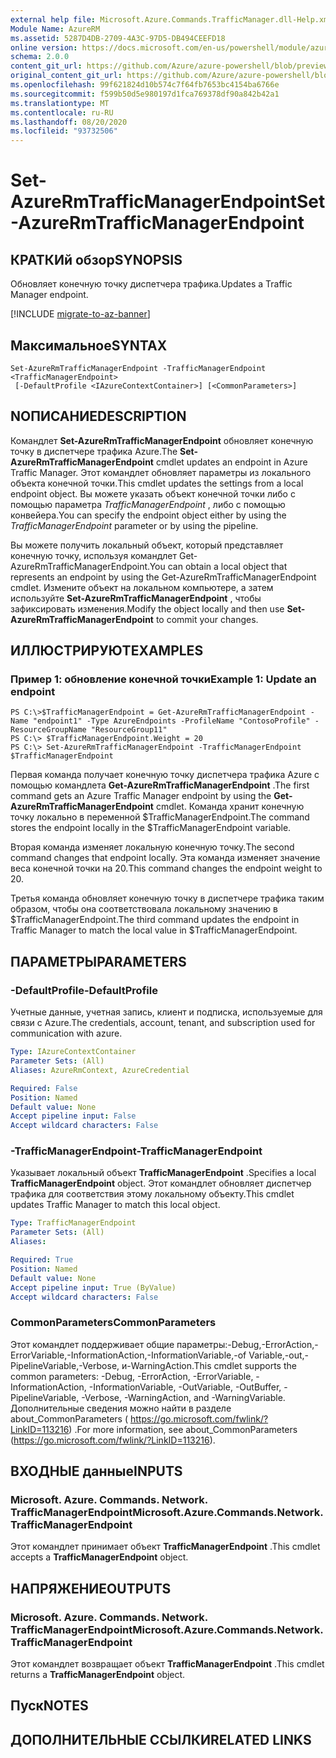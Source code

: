 ```yaml
---
external help file: Microsoft.Azure.Commands.TrafficManager.dll-Help.xml
Module Name: AzureRM
ms.assetid: 5287D4DB-2709-4A3C-97D5-DB494CEEFD18
online version: https://docs.microsoft.com/en-us/powershell/module/azurerm.trafficmanager/set-azurermtrafficmanagerendpoint
schema: 2.0.0
content_git_url: https://github.com/Azure/azure-powershell/blob/preview/src/ResourceManager/TrafficManager/Commands.TrafficManager2/help/Set-AzureRmTrafficManagerEndpoint.md
original_content_git_url: https://github.com/Azure/azure-powershell/blob/preview/src/ResourceManager/TrafficManager/Commands.TrafficManager2/help/Set-AzureRmTrafficManagerEndpoint.md
ms.openlocfilehash: 99f621824d10b574c7f64fb7653bc4154ba6766e
ms.sourcegitcommit: f599b50d5e980197d1fca769378df90a842b42a1
ms.translationtype: MT
ms.contentlocale: ru-RU
ms.lasthandoff: 08/20/2020
ms.locfileid: "93732506"
---
```

# <span data-ttu-id="724df-101">Set-AzureRmTrafficManagerEndpoint</span><span class="sxs-lookup"><span data-stu-id="724df-101">Set-AzureRmTrafficManagerEndpoint</span></span>

## <span data-ttu-id="724df-102">КРАТКИй обзор</span><span class="sxs-lookup"><span data-stu-id="724df-102">SYNOPSIS</span></span>
<span data-ttu-id="724df-103">Обновляет конечную точку диспетчера трафика.</span><span class="sxs-lookup"><span data-stu-id="724df-103">Updates a Traffic Manager endpoint.</span></span>

[!INCLUDE [migrate-to-az-banner](../../includes/migrate-to-az-banner.md)]

## <span data-ttu-id="724df-104">Максимальное</span><span class="sxs-lookup"><span data-stu-id="724df-104">SYNTAX</span></span>

```
Set-AzureRmTrafficManagerEndpoint -TrafficManagerEndpoint <TrafficManagerEndpoint>
 [-DefaultProfile <IAzureContextContainer>] [<CommonParameters>]
```

## <span data-ttu-id="724df-105">NОПИСАНИЕ</span><span class="sxs-lookup"><span data-stu-id="724df-105">DESCRIPTION</span></span>
<span data-ttu-id="724df-106">Командлет **Set-AzureRmTrafficManagerEndpoint** обновляет конечную точку в диспетчере трафика Azure.</span><span class="sxs-lookup"><span data-stu-id="724df-106">The **Set-AzureRmTrafficManagerEndpoint** cmdlet updates an endpoint in Azure Traffic Manager.</span></span>
<span data-ttu-id="724df-107">Этот командлет обновляет параметры из локального объекта конечной точки.</span><span class="sxs-lookup"><span data-stu-id="724df-107">This cmdlet updates the settings from a local endpoint object.</span></span>
<span data-ttu-id="724df-108">Вы можете указать объект конечной точки либо с помощью параметра *TrafficManagerEndpoint* , либо с помощью конвейера.</span><span class="sxs-lookup"><span data-stu-id="724df-108">You can specify the endpoint object either by using the *TrafficManagerEndpoint* parameter or by using the pipeline.</span></span>

<span data-ttu-id="724df-109">Вы можете получить локальный объект, который представляет конечную точку, используя командлет Get-AzureRmTrafficManagerEndpoint.</span><span class="sxs-lookup"><span data-stu-id="724df-109">You can obtain a local object that represents an endpoint by using the Get-AzureRmTrafficManagerEndpoint cmdlet.</span></span>
<span data-ttu-id="724df-110">Измените объект на локальном компьютере, а затем используйте **Set-AzureRmTrafficManagerEndpoint** , чтобы зафиксировать изменения.</span><span class="sxs-lookup"><span data-stu-id="724df-110">Modify the object locally and then use **Set-AzureRmTrafficManagerEndpoint** to commit your changes.</span></span>

## <span data-ttu-id="724df-111">ИЛЛЮСТРИРУЮТ</span><span class="sxs-lookup"><span data-stu-id="724df-111">EXAMPLES</span></span>

### <span data-ttu-id="724df-112">Пример 1: обновление конечной точки</span><span class="sxs-lookup"><span data-stu-id="724df-112">Example 1: Update an endpoint</span></span>
```
PS C:\>$TrafficManagerEndpoint = Get-AzureRmTrafficManagerEndpoint -Name "endpoint1" -Type AzureEndpoints -ProfileName "ContosoProfile" -ResourceGroupName "ResourceGroup11"
PS C:\> $TrafficManagerEndpoint.Weight = 20
PS C:\> Set-AzureRmTrafficManagerEndpoint -TrafficManagerEndpoint $TrafficManagerEndpoint
```

<span data-ttu-id="724df-113">Первая команда получает конечную точку диспетчера трафика Azure с помощью командлета **Get-AzureRmTrafficManagerEndpoint** .</span><span class="sxs-lookup"><span data-stu-id="724df-113">The first command gets an Azure Traffic Manager endpoint by using the **Get-AzureRmTrafficManagerEndpoint** cmdlet.</span></span>
<span data-ttu-id="724df-114">Команда хранит конечную точку локально в переменной $TrafficManagerEndpoint.</span><span class="sxs-lookup"><span data-stu-id="724df-114">The command stores the endpoint locally in the $TrafficManagerEndpoint variable.</span></span>

<span data-ttu-id="724df-115">Вторая команда изменяет локальную конечную точку.</span><span class="sxs-lookup"><span data-stu-id="724df-115">The second command changes that endpoint locally.</span></span>
<span data-ttu-id="724df-116">Эта команда изменяет значение веса конечной точки на 20.</span><span class="sxs-lookup"><span data-stu-id="724df-116">This command changes the endpoint weight to 20.</span></span>

<span data-ttu-id="724df-117">Третья команда обновляет конечную точку в диспетчере трафика таким образом, чтобы она соответствовала локальному значению в $TrafficManagerEndpoint.</span><span class="sxs-lookup"><span data-stu-id="724df-117">The third command updates the endpoint in Traffic Manager to match the local value in $TrafficManagerEndpoint.</span></span>

## <span data-ttu-id="724df-118">ПАРАМЕТРЫ</span><span class="sxs-lookup"><span data-stu-id="724df-118">PARAMETERS</span></span>

### <span data-ttu-id="724df-119">-DefaultProfile</span><span class="sxs-lookup"><span data-stu-id="724df-119">-DefaultProfile</span></span>
<span data-ttu-id="724df-120">Учетные данные, учетная запись, клиент и подписка, используемые для связи с Azure.</span><span class="sxs-lookup"><span data-stu-id="724df-120">The credentials, account, tenant, and subscription used for communication with azure.</span></span>

```yaml
Type: IAzureContextContainer
Parameter Sets: (All)
Aliases: AzureRmContext, AzureCredential

Required: False
Position: Named
Default value: None
Accept pipeline input: False
Accept wildcard characters: False
```

### <span data-ttu-id="724df-121">-TrafficManagerEndpoint</span><span class="sxs-lookup"><span data-stu-id="724df-121">-TrafficManagerEndpoint</span></span>
<span data-ttu-id="724df-122">Указывает локальный объект **TrafficManagerEndpoint** .</span><span class="sxs-lookup"><span data-stu-id="724df-122">Specifies a local **TrafficManagerEndpoint** object.</span></span>
<span data-ttu-id="724df-123">Этот командлет обновляет диспетчер трафика для соответствия этому локальному объекту.</span><span class="sxs-lookup"><span data-stu-id="724df-123">This cmdlet updates Traffic Manager to match this local object.</span></span>

```yaml
Type: TrafficManagerEndpoint
Parameter Sets: (All)
Aliases: 

Required: True
Position: Named
Default value: None
Accept pipeline input: True (ByValue)
Accept wildcard characters: False
```

### <span data-ttu-id="724df-124">CommonParameters</span><span class="sxs-lookup"><span data-stu-id="724df-124">CommonParameters</span></span>
<span data-ttu-id="724df-125">Этот командлет поддерживает общие параметры:-Debug,-ErrorAction,-ErrorVariable,-InformationAction,-InformationVariable,-of Variable,-out,-PipelineVariable,-Verbose, и-WarningAction.</span><span class="sxs-lookup"><span data-stu-id="724df-125">This cmdlet supports the common parameters: -Debug, -ErrorAction, -ErrorVariable, -InformationAction, -InformationVariable, -OutVariable, -OutBuffer, -PipelineVariable, -Verbose, -WarningAction, and -WarningVariable.</span></span> <span data-ttu-id="724df-126">Дополнительные сведения можно найти в разделе about_CommonParameters ( https://go.microsoft.com/fwlink/?LinkID=113216) .</span><span class="sxs-lookup"><span data-stu-id="724df-126">For more information, see about_CommonParameters (https://go.microsoft.com/fwlink/?LinkID=113216).</span></span>

## <span data-ttu-id="724df-127">ВХОДНЫЕ данные</span><span class="sxs-lookup"><span data-stu-id="724df-127">INPUTS</span></span>

### <span data-ttu-id="724df-128">Microsoft. Azure. Commands. Network. TrafficManagerEndpoint</span><span class="sxs-lookup"><span data-stu-id="724df-128">Microsoft.Azure.Commands.Network.TrafficManagerEndpoint</span></span>
<span data-ttu-id="724df-129">Этот командлет принимает объект **TrafficManagerEndpoint** .</span><span class="sxs-lookup"><span data-stu-id="724df-129">This cmdlet accepts a **TrafficManagerEndpoint** object.</span></span>

## <span data-ttu-id="724df-130">НАПРЯЖЕНИЕ</span><span class="sxs-lookup"><span data-stu-id="724df-130">OUTPUTS</span></span>

### <span data-ttu-id="724df-131">Microsoft. Azure. Commands. Network. TrafficManagerEndpoint</span><span class="sxs-lookup"><span data-stu-id="724df-131">Microsoft.Azure.Commands.Network.TrafficManagerEndpoint</span></span>
<span data-ttu-id="724df-132">Этот командлет возвращает объект **TrafficManagerEndpoint** .</span><span class="sxs-lookup"><span data-stu-id="724df-132">This cmdlet returns a **TrafficManagerEndpoint** object.</span></span>

## <span data-ttu-id="724df-133">Пуск</span><span class="sxs-lookup"><span data-stu-id="724df-133">NOTES</span></span>

## <span data-ttu-id="724df-134">ДОПОЛНИТЕЛЬНЫЕ ССЫЛКИ</span><span class="sxs-lookup"><span data-stu-id="724df-134">RELATED LINKS</span></span>

